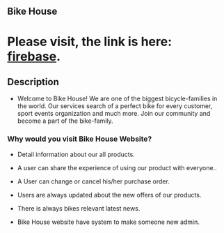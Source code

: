 ## Bike House

# Please visit, the link is here: [firebase](https://bike-house-client.web.app/).

## Description 

- Welcome to Bike House! We are one of the biggest bicycle-families in the world. Our services search of a perfect bike for every customer, sport events organization and much more. Join our community and become a part of the bike-family.

### Why would you visit Bike House Website?

- Detail information about our all products.

- A user can share the experience of using our product with everyone..

- A User can change or cancel his/her purchase order.

- Users are always updated about the new offers of our products.

- There is always bikes relevant latest news.

- Bike House website have system to make someone new admin.
